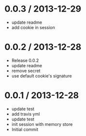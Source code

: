 
0.0.3 / 2013-12-29 
==================

  * update readme
  * add cookie in session

0.0.2 / 2013-12-28
==================

  * Release 0.0.2
  * update readme
  * remove secret
  * use default cookie's signature

0.0.1 / 2013-12-28 
==================

  * update test
  * add travis yml
  * update test
  * init session with memory store
  * Initial commit
